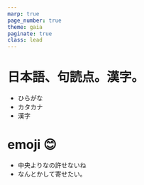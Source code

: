 ```yaml
---
marp: true
page_number: true
theme: gaia
paginate: true
class: lead
---
```


<!-- headingDivider: 1 -->

<!-- #　見出しの前にスライドページを自動的に分割 -->

# 日本語、句読点。漢字。
- ひらがな
- カタカナ
- 漢字

# emoji 😊
- 中央よりなの許せないね
- なんとかして寄せたい。